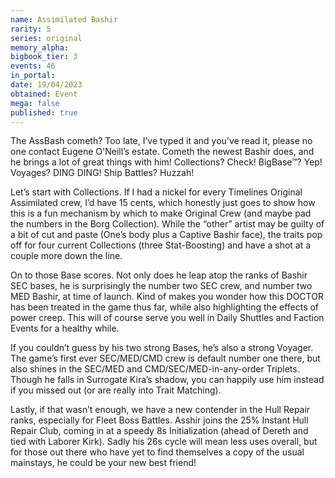 ```yaml
---
name: Assimilated Bashir
rarity: 5
series: original
memory_alpha:
bigbook_tier: 3
events: 46
in_portal:
date: 19/04/2023
obtained: Event
mega: false
published: true
---
```


The AssBash cometh? Too late, I’ve typed it and you’ve read it, please no one contact Eugene O'Neill’s estate. Cometh the newest Bashir does, and he brings a lot of great things with him! Collections? Check! BigBase™? Yep! Voyages? DING DING! Ship Battles? Huzzah!

Let’s start with Collections. If I had a nickel for every Timelines Original Assimilated crew, I’d have 15 cents, which honestly just goes to show how this is a fun mechanism by which to make Original Crew (and maybe pad the numbers in the Borg Collection). While the “other” artist may be guilty of a bit of cut and paste (One’s body plus a Captive Bashir face), the traits pop off for four current Collections (three Stat-Boosting) and have a shot at a couple more down the line.

On to those Base scores. Not only does he leap atop the ranks of Bashir SEC bases, he is surprisingly the number two SEC crew, and number two MED Bashir, at time of launch. Kind of makes you wonder how this DOCTOR has been treated in the game thus far, while also highlighting the effects of power creep. This will of course serve you well in Daily Shuttles and Faction Events for a healthy while.

If you couldn’t guess by his two strong Bases, he’s also a strong Voyager. The game’s first ever SEC/MED/CMD crew is default number one there, but also shines in the SEC/MED and CMD/SEC/MED-in-any-order Triplets. Though he falls in Surrogate Kira’s shadow, you can happily use him instead if you missed out (or are really into Trait Matching).

Lastly, if that wasn’t enough, we have a new contender in the Hull Repair ranks, especially for Fleet Boss Battles. Asshir joins the 25% Instant Hull Repair Club, coming in at a speedy 8s Initialization (ahead of Dereth and tied with Laborer Kirk). Sadly his 26s cycle will mean less uses overall, but for those out there who have yet to find themselves a copy of the usual mainstays, he could be your new best friend!
